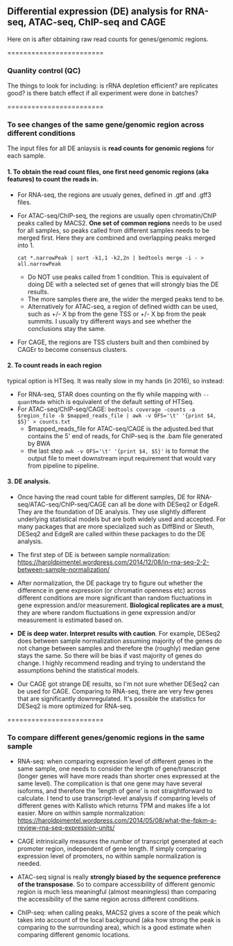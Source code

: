 ## Differential expression (DE) analysis for RNA-seq, ATAC-seq, ChIP-seq and CAGE

Here on is after obtaining raw read counts for genes/genomic regions. 

========================
### Quanlity control (QC)

The things to look for including: is rRNA depletion efficient? are replicates good? is there batch effect if all experiment were done in batches?

========================
### To see changes of the same gene/genomic region across different conditions

The input files for all DE anlaysis is **read counts for genomic regions** for each sample. 

#### 1. To obtain the read count files, one first need **genomic regions (aka features) to count the reads** in. 
  - For RNA-seq, the regions are usualy genes, defined in .gtf and .gff3 files.
  - For ATAC-seq/ChIP-seq, the regions are usually open chromatin/ChIP peaks called by MACS2. **One set of common regions** needs to be used for all samples, so peaks called from different samples needs to be merged first. Here they are combined and overlapping peaks merged into 1. 

    `cat *.narrowPeak | sort -k1,1 -k2,2n | bedtools merge -i - > all.narrowPeak`
 
    - Do NOT use peaks called from 1 condition. This is equivalent of doing DE with a selected set of genes that will strongly bias the DE results.
    - The more samples there are, the wider the merged peaks tend to be. 
    - Alternatively for ATAC-seq, a region of defined width can be used, such as +/- X bp from the gene TSS or +/- X bp from the peak summits. I usually try different ways and see whether the conclusions stay the same.
    
- For CAGE, the regions are TSS clusters built and then combined by CAGEr to become consensus clusters. 
  
#### 2. To count reads in each region 
typical option is HTSeq. It was really slow in my hands (in 2016), so instead:
  - For RNA-seq, STAR does counting on the fly while mapping with `--quantMode` which is equivalent of the default setting of HTSeq.
  - For ATAC-seq/ChIP-seq/CAGE:
  `bedtools coverage -counts -a $region_file -b $mapped_reads_file | awk -v OFS='\t' '{print $4, $5}' > counts.txt`
    - \$mapped_reads_file for ATAC-seq/CAGE is the adjusted.bed that contains the 5' end of reads, for ChIP-seq is the .bam file generated by BWA
    - the last step `awk -v OFS='\t' '{print $4, $5}'` is to format the output file to meet downstream input requirement that would vary from pipeline to pipeline.

#### 3. DE analysis. 
  - Once having the read count table for different samples, DE for RNA-seq/ATAC-seq/ChIP-seq/CAGE can all be done with DESeq2 or EdgeR. They are the foundation of DE analysis. They use slightly different underlying statistical models but are both widely used and accepted. For many packages that are more specialized such as DiffBind or Sleuth, DESeq2 and EdgeR are called within these packages to do the DE analysis. 
  
  - The first step of DE is between sample normalization: https://haroldpimentel.wordpress.com/2014/12/08/in-rna-seq-2-2-between-sample-normalization/
  
  - After normalization, the DE package try to figure out whether the difference in gene expression (or chromatin openness etc) across different conditions are more significant than random fluctuations in gene expression and/or measurement. **Biological replicates are a must**, they are where random fluctuations in gene expression and/or measurement is estimated based on. 
  
  - **DE is deep water. Interpret results with caution**. For example, DESeq2 does between sample normalization assuming majority of the genes do not change between samples and therefore the (roughly) median gene stays the same. So there will be bias if vast majority of genes do change. I highly recommend reading and trying to understand the assumptions behind the statistical models. 
  
  - Our CAGE got strange DE results, so I'm not sure whether DESeq2 can be used for CAGE. Comparing to RNA-seq, there are very few genes that are significantly downregulated. It's possible the statistics for DESeq2 is more optimized for RNA-seq. 
  
  
========================  
### To compare different genes/genomic regions in the same sample

  - RNA-seq: when comparing expression level of different genes in the same sample, one needs to consider the length of gene/transcript (longer genes will have more reads than shorter ones expressed at the same level). The complication is that one gene may have several isoforms, and therefore the 'length of gene' is not straightforward to calculate. I tend to use transcript-level analysis if comparing levels of different genes with Kallisto which returns TPM and makes life a lot easier. More on within sample normalization: https://haroldpimentel.wordpress.com/2014/05/08/what-the-fpkm-a-review-rna-seq-expression-units/

  - CAGE intrinsically measures the number of transcript generated at each promoter region, independent of gene length. If simply comparing expression level of promoters, no within sample normalization is needed. 

  - ATAC-seq signal is really __strongly biased by the sequence preference of the transposase__. So to compare accessibility of different genomic region is much less meaningful (almost meaningless) than comparing the accessibility of the same region across different conditions.
  
  - ChIP-seq: when calling peaks, MACS2 gives a score of the peak which takes into account of the local background (aka how strong the peak is comparing to the surrounding area), which is a good estimate when comparing different genomic locations.
  

